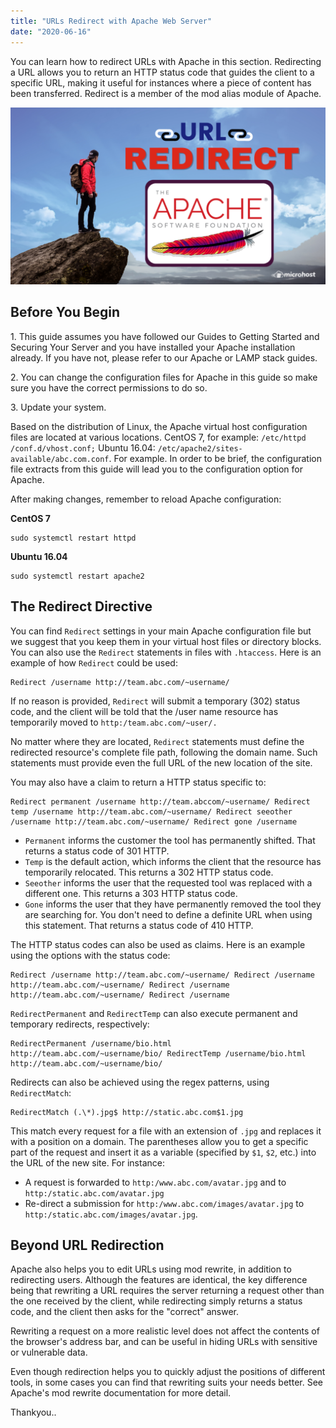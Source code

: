 ```yaml
---
title: "URLs Redirect with Apache Web Server"
date: "2020-06-16"
---
```


You can learn how to redirect URLs with Apache in this section. Redirecting a URL allows you to return an HTTP status code that guides the client to a specific URL, making it useful for instances where a piece of content has been transferred. Redirect is a member of the mod alias module of Apache.

![](images/URLs-Redirect-with-Apache-Web-Server-1-1024x576.png)

## Before You Begin

1\. This guide assumes you have followed our Guides to Getting Started and Securing Your Server and you have installed your Apache installation already. If you have not, please refer to our Apache or LAMP stack guides.

2\. You can change the configuration files for Apache in this guide so make sure you have the correct permissions to do so.

3\. Update your system.

Based on the distribution of Linux, the Apache virtual host configuration files are located at various locations. CentOS 7, for example: `/etc/httpd /conf.d/vhost.conf;` Ubuntu 16.04: `/etc/apache2/sites-available/abc.com.conf`. For example. In order to be brief, the configuration file extracts from this guide will lead you to the configuration option for Apache.

After making changes, remember to reload Apache configuration:

**CentOS 7**

```
sudo systemctl restart httpd
```

**Ubuntu 16.04**

```
sudo systemctl restart apache2
```

## The Redirect Directive

You can find `Redirect` settings in your main Apache configuration file but we suggest that you keep them in your virtual host files or directory blocks. You can also use the `Redirect` statements in files with `.htaccess`. Here is an example of how `Redirect` could be used:

```file {title="Apache configuration option" lang="aconf"}
Redirect /username http://team.abc.com/~username/
```

If no reason is provided, `Redirect` will submit a temporary (302) status code, and the client will be told that the /user name resource has temporarily moved to `http:/team.abc.com/~user/.`

No matter where they are located, `Redirect` statements must define the redirected resource's complete file path, following the domain name. Such statements must provide even the full URL of the new location of the site.

You may also have a claim to return a HTTP status specific to:

```file {title="Apache configuration option" lang="aconf"}
Redirect permanent /username http://team.abccom/~username/ Redirect temp /username http://team.abc.com/~username/ Redirect seeother /username http://team.abc.com/~username/ Redirect gone /username
```

- `Permanent` informs the customer the tool has permanently shifted. That returns a status code of 301 HTTP.
- `Temp` is the default action, which informs the client that the resource has temporarily relocated. This returns a 302 HTTP status code.
- `Seeother` informs the user that the requested tool was replaced with a different one. This returns a 303 HTTP status code.
- `Gone` informs the user that they have permanently removed the tool they are searching for. You don't need to define a definite URL when using this statement. That returns a status code of 410 HTTP.

The HTTP status codes can also be used as claims. Here is an example using the options with the status code:

```file {title="Apache configuration option" lang="aconf"}
Redirect /username http://team.abc.com/~username/ Redirect /username http://team.abc.com/~username/ Redirect /username http://team.abc.com/~username/ Redirect /username
```

`RedirectPermanent` and `RedirectTemp` can also execute permanent and temporary redirects, respectively:

```file {title="Apache configuration option" lang="aconf"}
RedirectPermanent /username/bio.html http://team.abc.com/~username/bio/ RedirectTemp /username/bio.html http://team.abc.com/~username/bio/
```

Redirects can also be achieved using the regex patterns, using `RedirectMatch`:

```file {title="Apache configuration option" lang="aconf"}
RedirectMatch (.\*).jpg$ http://static.abc.com$1.jpg
```

This match every request for a file with an extension of `.jpg` and replaces it with a position on a domain. The parentheses allow you to get a specific part of the request and insert it as a variable (specified by `$1`, `$2`, etc.) into the URL of the new site. For instance:

- A request is forwarded to `http:/www.abc.com/avatar.jpg` and to `http:/static.abc.com/avatar.jpg`
- Re-direct a submission for `http:/www.abc.com/images/avatar.jpg` to `http:/static.abc.com/images/avatar.jpg`.

## Beyond URL Redirection

Apache also helps you to edit URLs using mod rewrite, in addition to redirecting users. Although the features are identical, the key difference being that rewriting a URL requires the server returning a request other than the one received by the client, while redirecting simply returns a status code, and the client then asks for the "correct" answer.

Rewriting a request on a more realistic level does not affect the contents of the browser's address bar, and can be useful in hiding URLs with sensitive or vulnerable data.

Even though redirection helps you to quickly adjust the positions of different tools, in some cases you can find that rewriting suits your needs better. See Apache's mod rewrite documentation for more detail.

Thankyou..

